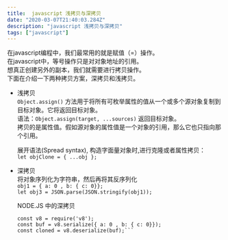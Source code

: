 ```yaml
---
title:  javascript 浅拷贝与深拷贝
date: "2020-03-07T21:40:03.284Z"
description: "javascript 浅拷贝与深拷贝"
tags: ["javascript"]
---
```


在javascript编程中，我们最常用的就是赋值（=）操作。  
在javascript中，等号操作只是对对象地址的引用。  
想真正创建另外的副本，我们就需要进行拷贝操作。  
下面在介绍一下两种拷贝方案，深拷贝和浅拷贝。

* 浅拷贝  
  `Object.assign()` 方法用于将所有可枚举属性的值从一个或多个源对象复制到目标对象。它将返回目标对象。  
  语法：`Object.assign(target, ...sources)`  返回目标对象。  
  拷贝的是属性值。假如源对象的属性值是一个对象的引用，那么它也只指向那个引用。  

  展开语法(Spread syntax), 构造字面量对象时,进行克隆或者属性拷贝：  
  `let objClone = { ...obj };`

* 深拷贝  
  将对象序列化为字符串，然后再将其反序列化  
  `obj1 = { a: 0 , b: { c: 0}}; `  
  `let obj3 = JSON.parse(JSON.stringify(obj1)); `

  NODE.JS 中的深拷贝  
  ```
  const v8 = require('v8');
  const buf = v8.serialize({ a: 0 , b: { c: 0}});
  const cloned = v8.deserialize(buf);```  

  

